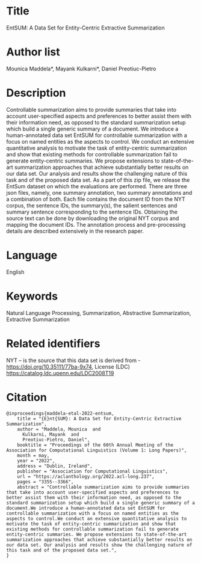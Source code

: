 # Title 
EntSUM: A Data Set for Entity-Centric Extractive Summarization

# Author list
Mounica Maddela*, Mayank Kulkarni*, Daniel Preotiuc-Pietro

# Description
Controllable summarization aims to provide summaries that take into account user-specified aspects and preferences to better assist them with their information need, as opposed to the standard summarization setup which build a single generic summary of a document. We introduce a human-annotated data set EntSUM for controllable summarization with a focus on named entities as the aspects to control. We conduct an extensive quantitative analysis to motivate the task of entity-centric summarization and show that existing methods for controllable summarization fail to generate entity-centric summaries. We propose extensions to state-of-the-art summarization approaches that achieve substantially better results on our data set. Our analysis and results show the challenging nature of this task and of the proposed data set.
As a part of this zip file, we release the EntSum dataset on which the evaluations are performed. There are three json files, namely, one summary annotation, two summary annotations and a combination of both. Each file contains the document ID from the NYT corpus, the sentence IDs, the summary(s), the salient sentences and summary sentence corresponding to the sentence IDs. Obtaining the source text can be done by downloading the original NYT corpus and mapping the document IDs. The annotation process and pre-processing details are described extensively in the research paper.

# Language
English

# Keywords
Natural Language Processing, Summarization, Abstractive Summarization, Extractive Summarization

# Related identifiers 
NYT – is the source that this data set is derived from - https://doi.org/10.35111/77ba-9x74, License (LDC) https://catalog.ldc.upenn.edu/LDC2008T19

# Citation
```
@inproceedings{maddela-etal-2022-entsum,
    title = "{E}nt{SUM}: A Data Set for Entity-Centric Extractive Summarization",
    author = "Maddela, Mounica  and
      Kulkarni, Mayank  and
      Preotiuc-Pietro, Daniel",
    booktitle = "Proceedings of the 60th Annual Meeting of the Association for Computational Linguistics (Volume 1: Long Papers)",
    month = may,
    year = "2022",
    address = "Dublin, Ireland",
    publisher = "Association for Computational Linguistics",
    url = "https://aclanthology.org/2022.acl-long.237",
    pages = "3355--3366",
    abstract = "Controllable summarization aims to provide summaries that take into account user-specified aspects and preferences to better assist them with their information need, as opposed to the standard summarization setup which build a single generic summary of a document.We introduce a human-annotated data set EntSUM for controllable summarization with a focus on named entities as the aspects to control.We conduct an extensive quantitative analysis to motivate the task of entity-centric summarization and show that existing methods for controllable summarization fail to generate entity-centric summaries. We propose extensions to state-of-the-art summarization approaches that achieve substantially better results on our data set. Our analysis and results show the challenging nature of this task and of the proposed data set.",
}
```